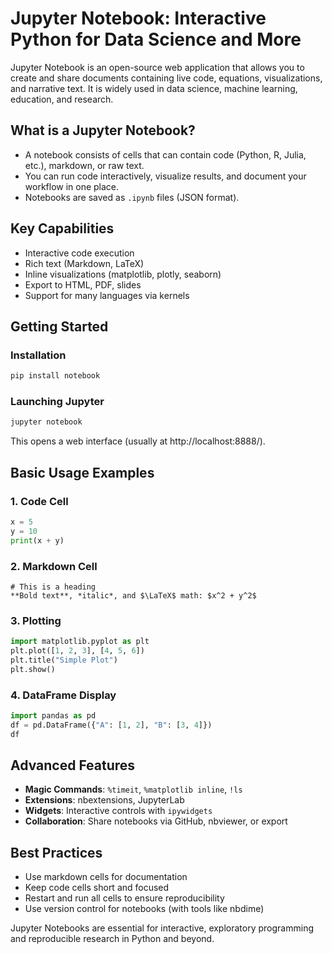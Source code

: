# Jupyter Notebook: Interactive Python for Data Science and More

Jupyter Notebook is an open-source web application that allows you to create and share documents containing live code, equations, visualizations, and narrative text. It is widely used in data science, machine learning, education, and research.

## What is a Jupyter Notebook?

- A notebook consists of cells that can contain code (Python, R, Julia, etc.), markdown, or raw text.
- You can run code interactively, visualize results, and document your workflow in one place.
- Notebooks are saved as `.ipynb` files (JSON format).

## Key Capabilities

- Interactive code execution
- Rich text (Markdown, LaTeX)
- Inline visualizations (matplotlib, plotly, seaborn)
- Export to HTML, PDF, slides
- Support for many languages via kernels

## Getting Started

### Installation

```cmd
pip install notebook
```

### Launching Jupyter

```cmd
jupyter notebook
```

This opens a web interface (usually at http://localhost:8888/).

## Basic Usage Examples

### 1. Code Cell

```python
x = 5
y = 10
print(x + y)
```

### 2. Markdown Cell

```
# This is a heading
**Bold text**, *italic*, and $\LaTeX$ math: $x^2 + y^2$
```

### 3. Plotting

```python
import matplotlib.pyplot as plt
plt.plot([1, 2, 3], [4, 5, 6])
plt.title("Simple Plot")
plt.show()
```

### 4. DataFrame Display

```python
import pandas as pd
df = pd.DataFrame({"A": [1, 2], "B": [3, 4]})
df
```

## Advanced Features

- **Magic Commands**: `%timeit`, `%matplotlib inline`, `!ls`
- **Extensions**: nbextensions, JupyterLab
- **Widgets**: Interactive controls with `ipywidgets`
- **Collaboration**: Share notebooks via GitHub, nbviewer, or export

## Best Practices

- Use markdown cells for documentation
- Keep code cells short and focused
- Restart and run all cells to ensure reproducibility
- Use version control for notebooks (with tools like nbdime)

Jupyter Notebooks are essential for interactive, exploratory programming and reproducible research in Python and beyond.
